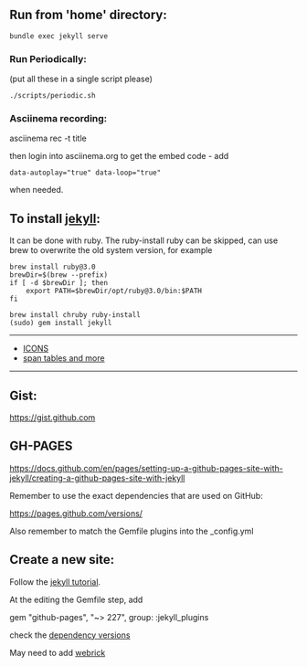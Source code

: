 ## Run from 'home' directory:

```
bundle exec jekyll serve
```

### Run Periodically:

(put all these in a single script please)
```
./scripts/periodic.sh
```

### Asciinema recording:

asciinema rec -t title

then login into asciinema.org to get the embed code - add 

`data-autoplay="true" data-loop="true"`

when needed.

## To install [jekyll](https://jekyllrb.com):

It can be done with ruby. 
The ruby-install ruby can be skipped, can use brew to overwrite the old system version,
for example 

```
brew install ruby@3.0
brewDir=$(brew --prefix)
if [ -d $brewDir ]; then
	export PATH=$brewDir/opt/ruby@3.0/bin:$PATH
fi
```
 
 
```
brew install chruby ruby-install  
(sudo) gem install jekyll
```


---

- [ICONS](https://feathericons.com)
- [span tables and more](https://github.com/jeffreytse/jekyll-spaceship)

---

## Gist:

https://gist.github.com

## GH-PAGES

https://docs.github.com/en/pages/setting-up-a-github-pages-site-with-jekyll/creating-a-github-pages-site-with-jekyll

Remember to use the exact dependencies that are used on GitHub:

https://pages.github.com/versions/

Also remember to match the Gemfile plugins into the _config.yml

## Create a new site:

Follow the [jekyll tutorial](https://jekyllrb.com/docs/step-by-step/01-setup/).

At the editing the Gemfile step, add

gem "github-pages", "~> 227", group: :jekyll_plugins

check the [dependency versions](https://pages.github.com/versions/) 

May need to add [webrick](https://github.com/github/pages-gem/issues/752)

